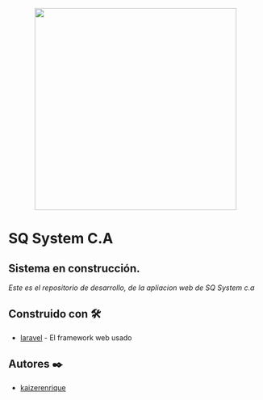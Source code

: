 <p align="center"><a href="http://sqsystemca.com/" target="_blank"><img src="https://drive.google.com/uc?export=download&id=1U2M0N-idjNlB8zD8E1Ne0q3eIQ_T4L1Z" width="400"></a></p>

# SQ System C.A

## Sistema en construcción. 
_Este es el repositorio de desarrollo, de la apliacion web de SQ System c.a_

## Construido con 🛠️
* [laravel](https://laravel.com/) - El framework web usado

## Autores ✒️
* [kaizerenrique](https://github.com/kaizerenrique)